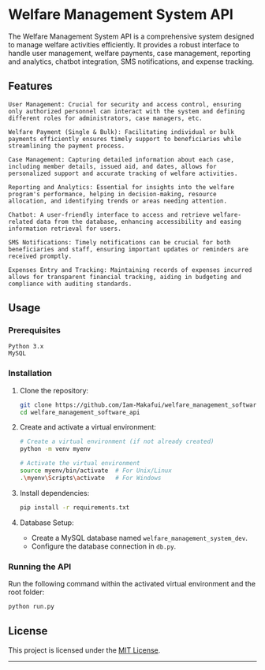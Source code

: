 # Welfare Management System API

The Welfare Management System API is a comprehensive system designed to manage welfare activities efficiently. It provides a robust interface to handle user management, welfare payments, case management, reporting and analytics, chatbot integration, SMS notifications, and expense tracking.

## Features

    User Management: Crucial for security and access control, ensuring only authorized personnel can interact with the system and defining different roles for administrators, case managers, etc.

    Welfare Payment (Single & Bulk): Facilitating individual or bulk payments efficiently ensures timely support to beneficiaries while streamlining the payment process.

    Case Management: Capturing detailed information about each case, including member details, issued aid, and dates, allows for personalized support and accurate tracking of welfare activities.

    Reporting and Analytics: Essential for insights into the welfare program's performance, helping in decision-making, resource allocation, and identifying trends or areas needing attention.

    Chatbot: A user-friendly interface to access and retrieve welfare-related data from the database, enhancing accessibility and easing information retrieval for users.

    SMS Notifications: Timely notifications can be crucial for both beneficiaries and staff, ensuring important updates or reminders are received promptly.

    Expenses Entry and Tracking: Maintaining records of expenses incurred allows for transparent financial tracking, aiding in budgeting and compliance with auditing standards.

## Usage

### Prerequisites

    Python 3.x
    MySQL
    
### Installation

1. Clone the repository:
    ```bash
    git clone https://github.com/Iam-Makafui/welfare_management_software_api.git
    cd welfare_management_software_api
    ```

2. Create and activate a virtual environment:
    ```bash
    # Create a virtual environment (if not already created)
    python -m venv myenv

    # Activate the virtual environment
    source myenv/bin/activate  # For Unix/Linux
    .\myenv\Scripts\activate   # For Windows
    ```

3. Install dependencies:
    ```bash
    pip install -r requirements.txt
    ```

4. Database Setup:
    - Create a MySQL database named `welfare_management_system_dev`.
    - Configure the database connection in `db.py`.

### Running the API

Run the following command within the activated virtual environment and the root folder:
```bash
python run.py
```

## License

This project is licensed under the [MIT License](LICENSE).

---

